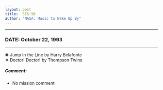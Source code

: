 ```yaml
---
layout: post
title:  STS-58
author: "NASA: Music to Wake Up By"
---
```


----
### DATE: October 22, 1993
----
✺ Jump In the Line by Harry Belafonte  &nbsp;<br />✵ Doctor! Doctor! by Thompson Twins

##### Comment:
* No mission comment
